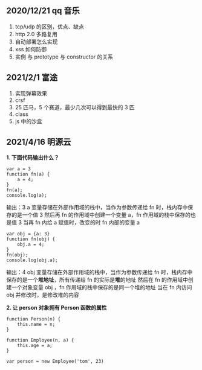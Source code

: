 ## 2020/12/21 qq 音乐
1. tcp/udp 的区别，优点、缺点
2. http 2.0 多路复用
3. 自动部署怎么实现
4. xss 如何防御
5. 实例 与 prototype 与 constructor 的关系


## 2021/2/1 富途
1. 实现弹幕效果
2. crsf
3. 25 匹马，5 个赛道，最少几次可以得到最快的 3 匹
4. class
5. js 中的沙盒


## 2021/4/16 明源云  
**1. 下面代码输出什么？**
```
var a = 3
function fn(a) {
    a = 4;
}
fn(a);
console.log(a);
```
输出：3
a 变量存储在外部作用域的栈中，当作为参数传递给 fn 时，栈内存中保存的是一个值 3
然后再 fn 的作用域中创建一个变量 a，fn 作用域的栈中保存的也是值 3
当再 fn 内给 a 赋值时，改变的时 fn 内部的变量 a
```
var obj = {a: 3}
function fn(obj) {
    obj.a = 4;
}
fn(obj);
console.log(obj.a);
```
输出：4
obj 变量存储在外部作用域的栈中，当作为参数传递给 fn 时，栈内存中保存的是一个**堆地址**，所有传递给 fn 的实际是**堆**的地址
然后在 fn 的作用域中创建一个对象变量 obj ，fn 作用域的栈中保存的是同一个堆的地址
当在 fn 内访问 obj 并修改时，是修改堆的内容

**2. 让 person 对象拥有 Person 函数的属性**
```
function Person(n) {
    this.name = n;
}

function Employee(n, a) {
    this.age = a;
}

var person = new Employee('tom', 23)
```
